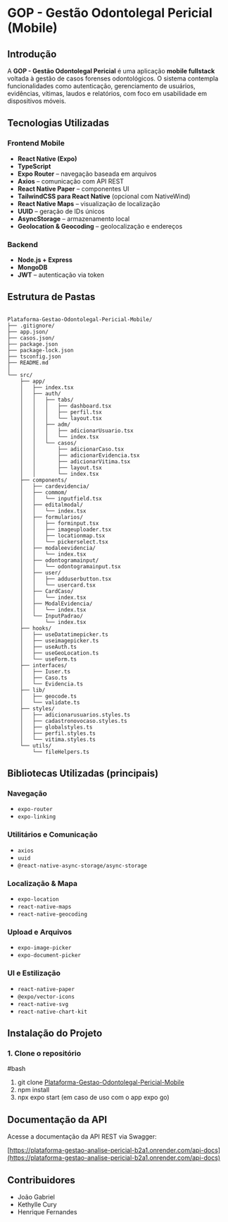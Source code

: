 # GOP - Gestão Odontolegal Pericial (Mobile)

## Introdução  
A **GOP - Gestão Odontolegal Pericial** é uma aplicação **mobile fullstack** voltada à gestão de casos forenses odontológicos. O sistema contempla funcionalidades como autenticação, gerenciamento de usuários, evidências, vítimas, laudos e relatórios, com foco em usabilidade em dispositivos móveis.

## Tecnologias Utilizadas

### Frontend Mobile

- **React Native (Expo)**
- **TypeScript**
- **Expo Router** – navegação baseada em arquivos
- **Axios** – comunicação com API REST
- **React Native Paper** – componentes UI
- **TailwindCSS para React Native** (opcional com NativeWind)
- **React Native Maps** – visualização de localização
- **UUID** – geração de IDs únicos
- **AsyncStorage** – armazenamento local
- **Geolocation & Geocoding** – geolocalização e endereços

### Backend

- **Node.js + Express**
- **MongoDB**
- **JWT** – autenticação via token

## Estrutura de Pastas

```

Plataforma-Gestao-Odontolegal-Pericial-Mobile/
├── .gitignore/
├── app.json/
├── casos.json/
├── package.json
├── package-lock.json
├── tsconfig.json
├── README.md
│
└── src/
    ├── app/
    │   ├── index.tsx
    │   ├── auth/
    │   │   ├── tabs/
    │   │   │   ├── dashboard.tsx
    │   │   │   ├── perfil.tsx
    │   │   │   └── layout.tsx
    │   │   ├── adm/
    │   │   │   ├── adicionarUsuario.tsx
    │   │   │   └── index.tsx
    │   │   └── casos/
    │   │       ├── adicionarCaso.tsx
    │   │       ├── adicionarEvidencia.tsx
    │   │       ├── adicionarVitima.tsx
    │   │       ├── layout.tsx
    │   │       └── index.tsx
    ├── components/
    │   ├── cardevidencia/
    │   ├── commom/
    │   │   └── inputfield.tsx
    │   ├── editalmodal/
    │   │   └── index.tsx
    │   ├── formularios/
    │   │   ├── forminput.tsx
    │   │   ├── imageuploader.tsx
    │   │   ├── locationmap.tsx
    │   │   └── pickerselect.tsx
    │   ├── modaleevidencia/
    │   │   └── index.tsx
    │   ├── odontogramainput/
    │   │   └── odontogramainput.tsx
    │   ├── user/
    │   │   ├── adduserbutton.tsx
    │   │   └── usercard.tsx
    │   ├── CardCaso/
    │   │   └── index.tsx
    │   ├── ModalEvidencia/
    │   │   └── index.tsx
    │   └── InputPadrao/
    │       └── index.tsx
    ├── hooks/
    │   ├── useDatatimepicker.ts
    │   ├── useimagepicker.ts
    │   ├── useAuth.ts
    │   ├── useGeoLocation.ts
    │   └── useForm.ts
    ├── interfaces/
    │   ├── Iuser.ts
    │   ├── Caso.ts
    │   └── Evidencia.ts
    ├── lib/
    │   ├── geocode.ts
    │   └── validate.ts
    ├── styles/
    │   ├── adicionarusuarios.styles.ts
    │   ├── cadastronovocaso.styles.ts
    │   ├── globalstyles.ts
    │   ├── perfil.styles.ts
    │   └── vitima.styles.ts
    └── utils/
        └── fileHelpers.ts

```

## Bibliotecas Utilizadas (principais)

### Navegação
- `expo-router`
- `expo-linking`

### Utilitários e Comunicação
- `axios`
- `uuid`
- `@react-native-async-storage/async-storage`

### Localização & Mapa
- `expo-location`
- `react-native-maps`
- `react-native-geocoding`

### Upload e Arquivos
- `expo-image-picker`
- `expo-document-picker`

### UI e Estilização
- `react-native-paper`
- `@expo/vector-icons`
- `react-native-svg`
- `react-native-chart-kit`

## Instalação do Projeto

### 1. Clone o repositório

#bash
1. git clone [Plataforma-Gestao-Odontolegal-Pericial-Mobile](https://github.com/GabrieldSantana/Plataforma-Gestao-Odontolegal-Pericial-Mobile.git)
2. npm install
3. npx expo start (em caso de uso com o app expo go)


##  Documentação da API

Acesse a documentação da API REST via Swagger:

[https://plataforma-gestao-analise-pericial-b2a1.onrender.com/api-docs](https://plataforma-gestao-analise-pericial-b2a1.onrender.com/api-docs)


## Contribuidores

- João Gabriel
- Kethylle Cury  
- Henrique Fernandes  


